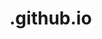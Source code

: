 # .github.io

<!DOCTYPE html>
<html>
<head>
    <title>Bingo Card Generator</title>
    <style>
        .bingo-card {
            display: grid;
            grid-template-columns: repeat(5, 1fr);
            grid-template-rows: repeat(5, 1fr);
            width: 300px;
            height: 300px;
            text-align: center;
            border: 1px solid #000;
        }

        .bingo-cell {
            border: 1px solid #000;
            padding: 10px;
        }
    </style>
</head>
<body>
    <div class="bingo-card" id="bingoCard">
    </div>

    <script>
        function shuffleArray(array) {
            for (let i = array.length - 1; i > 0; i--) {
                const j = Math.floor(Math.random() * (i + 1));
                [array[i], array[j]] = [array[j], array[i]];
            }
        }

        function generateBingoCard() {
            const numbers = [];
            for (let i = 1; i <= 25; i++) {
                numbers.push(i);
            }
            shuffleArray(numbers);

            const bingoCard = document.getElementById('bingoCard');
            for (let row = 0; row < 5; row++) {
                for (let col = 0; col < 5; col++) {
                    const cell = document.createElement('div');
                    cell.classList.add('bingo-cell');
                    cell.textContent = numbers.pop();
                    bingoCard.appendChild(cell);
                }
            }
        }

        generateBingoCard();
    </script>
</body>
</html>
